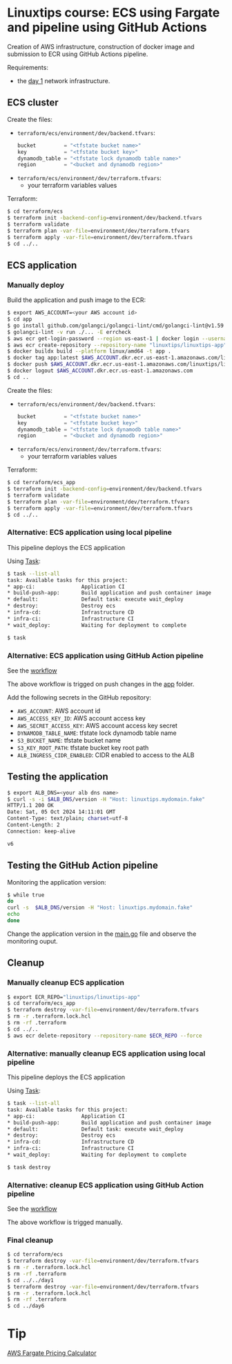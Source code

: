 # Linuxtips course: ECS using Fargate and pipeline using GitHub Actions

Creation of AWS infrastructure, construction of docker image and submission to ECR using GitHub Actions pipeline.

Requirements:

* the [day 1](../../day1/README.md) network infrastructure.

## ECS cluster

Create the files:
* `terraform/ecs/environment/dev/backend.tfvars`:
  ```tf
  bucket         = "<tfstate bucket name>"
  key            = "<tfstate bucket key>"
  dynamodb_table = "<tfstate lock dynamodb table name>"
  region         = "<bucket and dynamodb region>"
  ```
* `terraform/ecs/environment/dev/terraform.tfvars`:
  * your terraform variables values

Terraform:

```bash
$ cd terraform/ecs
$ terraform init -backend-config=environment/dev/backend.tfvars
$ terraform validate
$ terraform plan -var-file=environment/dev/terraform.tfvars
$ terraform apply -var-file=environment/dev/terraform.tfvars
$ cd ../..
```

## ECS application

### Manually deploy

Build the application and push image to the ECR:

```bash
$ export AWS_ACCOUNT=<your AWS account id>
$ cd app
$ go install github.com/golangci/golangci-lint/cmd/golangci-lint@v1.59.1
$ golangci-lint -v run ./... -E errcheck
$ aws ecr get-login-password --region us-east-1 | docker login --username AWS --password-stdin $AWS_ACCOUNT.dkr.ecr.us-east-1.amazonaws.com
$ aws ecr create-repository --repository-name "linuxtips/linuxtips-app"
$ docker buildx build --platform linux/amd64 -t app . 
$ docker tag app:latest $AWS_ACCOUNT.dkr.ecr.us-east-1.amazonaws.com/linuxtips/linuxtips-app:v7
$ docker push $AWS_ACCOUNT.dkr.ecr.us-east-1.amazonaws.com/linuxtips/linuxtips-app:v7
$ docker logout $AWS_ACCOUNT.dkr.ecr.us-east-1.amazonaws.com
$ cd ..
```

Create the files:
* `terraform/ecs/environment/dev/backend.tfvars`:
  ```tf
  bucket         = "<tfstate bucket name>"
  key            = "<tfstate bucket key>"
  dynamodb_table = "<tfstate lock dynamodb table name>"
  region         = "<bucket and dynamodb region>"
  ```
* `terraform/ecs/environment/dev/terraform.tfvars`:
  * your terraform variables values

Terraform:

```bash
$ cd terraform/ecs_app
$ terraform init -backend-config=environment/dev/backend.tfvars
$ terraform validate
$ terraform plan -var-file=environment/dev/terraform.tfvars
$ terraform apply -var-file=environment/dev/terraform.tfvars
$ cd ../..
```

### Alternative: ECS application using local pipeline

This pipeline deploys the ECS application

Using [Task](https://taskfile.dev):

```bash
$ task --list-all
task: Available tasks for this project:
* app-ci:               Application CI
* build-push-app:       Build application and push container image
* default:              Default task: execute wait_deploy
* destroy:              Destroy ecs
* infra-cd:             Infrastructure CD
* infra-ci:             Infrastructure CI
* wait_deploy:          Waiting for deployment to complete

$ task
```

### Alternative: ECS application using GitHub Action pipeline

See the [workflow](../../.github/workflows/ecs-app.yaml)

The above workflow is trigged on push changes in the [app](app) folder.

Add the following secrets in the GitHub repository:
  * `AWS_ACCOUNT`: AWS account id
  * `AWS_ACCESS_KEY_ID`: AWS account access key  
  * `AWS_SECRET_ACCESS_KEY`: AWS account access key secret
  * `DYNAMODB_TABLE_NAME`: tfstate lock dynamodb table name
  * `S3_BUCKET_NAME`: tfstate bucket name
  * `S3_KEY_ROOT_PATH`: tfstate bucket key root path
  * `ALB_INGRESS_CIDR_ENABLED`: CIDR enabled to access to the ALB


##  Testing the application

```bash
$ export ALB_DNS=<your alb dns name>
$ curl -s -i $ALB_DNS/version -H "Host: linuxtips.mydomain.fake"
HTTP/1.1 200 OK
Date: Sat, 05 Oct 2024 14:11:01 GMT
Content-Type: text/plain; charset=utf-8
Content-Length: 2
Connection: keep-alive

v6
```

##  Testing the GitHub Action pipeline

Monitoring the application version:

```bash
$ while true
do
curl -s  $ALB_DNS/version -H "Host: linuxtips.mydomain.fake"
echo
done
```

Change the application version in the [main.go](app/main.go) file and observe the monitoring ouput.

## Cleanup

### Manually cleanup ECS application

```bash
$ export ECR_REPO="linuxtips/linuxtips-app"
$ cd terraform/ecs_app
$ terraform destroy -var-file=environment/dev/terraform.tfvars
$ rm -r .terraform.lock.hcl 
$ rm -rf .terraform
$ cd ../..
$ aws ecr delete-repository --repository-name $ECR_REPO --force
```

### Alternative: manually cleanup ECS application using local pipeline

This pipeline deploys the ECS application

Using [Task](https://taskfile.dev):

```bash
$ task --list-all
task: Available tasks for this project:
* app-ci:               Application CI
* build-push-app:       Build application and push container image
* default:              Default task: execute wait_deploy
* destroy:              Destroy ecs
* infra-cd:             Infrastructure CD
* infra-ci:             Infrastructure CI
* wait_deploy:          Waiting for deployment to complete

$ task destroy
```

### Alternative: cleanup ECS application using GitHub Action pipeline

See the [workflow](../../.github/workflows/ecs-app-destroy.yaml)

The above workflow is trigged manually.

### Final cleanup

```bash
$ cd terraform/ecs
$ terraform destroy -var-file=environment/dev/terraform.tfvars
$ rm -r .terraform.lock.hcl 
$ rm -rf .terraform
$ cd ../../day1
$ terraform destroy -var-file=environment/dev/terraform.tfvars
$ rm -r .terraform.lock.hcl 
$ rm -rf .terraform
$ cd ../day6
```

# Tip

[AWS Fargate Pricing Calculator](https://cloudtempo.dev/fargate-pricing-calculator)
